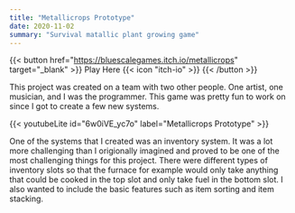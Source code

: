 ```yaml
---
title: "Metallicrops Prototype"
date: 2020-11-02
summary: "Survival matallic plant growing game"
---
```


{{< button href="https://bluescalegames.itch.io/metallicrops" target="_blank" >}}
Play Here {{< icon "itch-io" >}}
{{< /button >}}

This project was created on a team with two other people. One artist, one musician, and I was the programmer. This game was pretty fun to work on since I got to create a few new systems.

{{< youtubeLite id="6w0iVE_yc7o" label="Metallicrops Prototype" >}}

One of the systems that I created was an inventory system. It was a lot more challenging than I origionally imagined and proved to be one of the most challenging things for this project. There were different types of inventory slots so that the furnace for example would only take anything that could be cooked in the top slot and only take fuel in the bottom slot. I also wanted to include the basic features such as item sorting and item stacking.